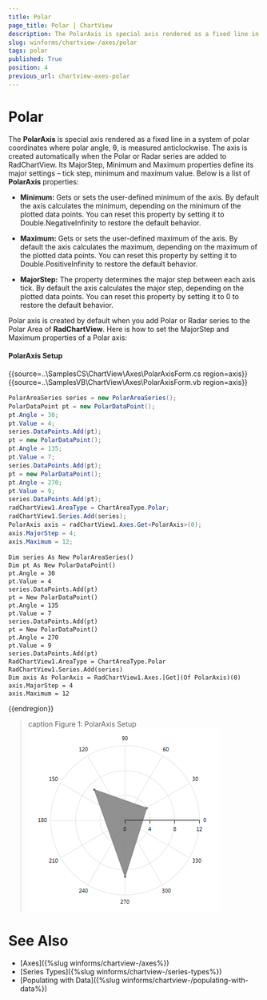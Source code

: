 ```yaml
---
title: Polar
page_title: Polar | ChartView
description: The PolarAxis is special axis rendered as a fixed line in a system of polar coordinates where polar angle, θ, is measured anticlockwise.
slug: winforms/chartview-/axes/polar
tags: polar
published: True
position: 4
previous_url: chartview-axes-polar
---
```


# Polar

The __PolarAxis__ is special axis rendered as a fixed line in a system of polar coordinates where polar angle, θ, is measured anticlockwise. The axis is created automatically when the Polar or Radar series are added to RadChartView. Its MajorStep, Minimum and Maximum properties define its major settings – tick step, minimum and maximum value. Below is a list of __PolarAxis__ properties:

* __Minimum:__ Gets or sets the user-defined minimum of the axis. By default the axis calculates the minimum, depending on the minimum of the plotted data points. You can reset this property by setting it to Double.NegativeInfinity to restore the default behavior.

* __Maximum:__ Gets or sets the user-defined maximum of the axis. By default the axis calculates the maximum, depending on the maximum of the plotted data points. You can reset this property by setting it to Double.PositiveInfinity to restore the default behavior.

* __MajorStep:__ The property determines the major step between each axis tick. By default the axis calculates the major step, depending on the plotted data points. You can reset this property by setting it to 0 to restore the default behavior.

Polar axis is created by default when you add Polar or Radar series to the Polar Area of __RadChartView__. Here is how to set the MajorStep and Maximum properties of a Polar axis:

#### PolarAxis Setup

{{source=..\SamplesCS\ChartView\Axes\PolarAxisForm.cs region=axis}} 
{{source=..\SamplesVB\ChartView\Axes\PolarAxisForm.vb region=axis}} 

````C#
PolarAreaSeries series = new PolarAreaSeries();
PolarDataPoint pt = new PolarDataPoint();
pt.Angle = 30;
pt.Value = 4;
series.DataPoints.Add(pt);
pt = new PolarDataPoint();
pt.Angle = 135;
pt.Value = 7;
series.DataPoints.Add(pt);
pt = new PolarDataPoint();
pt.Angle = 270;
pt.Value = 9;
series.DataPoints.Add(pt);
radChartView1.AreaType = ChartAreaType.Polar;
radChartView1.Series.Add(series);
PolarAxis axis = radChartView1.Axes.Get<PolarAxis>(0);
axis.MajorStep = 4;
axis.Maximum = 12;

````
````VB.NET
Dim series As New PolarAreaSeries()
Dim pt As New PolarDataPoint()
pt.Angle = 30
pt.Value = 4
series.DataPoints.Add(pt)
pt = New PolarDataPoint()
pt.Angle = 135
pt.Value = 7
series.DataPoints.Add(pt)
pt = New PolarDataPoint()
pt.Angle = 270
pt.Value = 9
series.DataPoints.Add(pt)
RadChartView1.AreaType = ChartAreaType.Polar
RadChartView1.Series.Add(series)
Dim axis As PolarAxis = RadChartView1.Axes.[Get](Of PolarAxis)(0)
axis.MajorStep = 4
axis.Maximum = 12

````

{{endregion}}

>caption Figure 1: PolarAxis Setup
![chartview-axes-polar 001](images/chartview-axes-polar001.png) 

# See Also

* [Axes]({%slug winforms/chartview-/axes%})
* [Series Types]({%slug winforms/chartview-/series-types%})
* [Populating with Data]({%slug winforms/chartview-/populating-with-data%})
